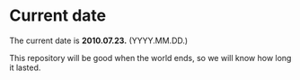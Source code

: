 # Current date

The current date is **2010.07.23.** (YYYY.MM.DD.)

This repository will be good when the world ends, so we will know how long it lasted.